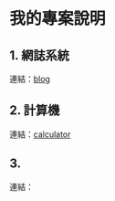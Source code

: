 # 我的專案說明

## 1. 網誌系統

連結：[blog](myproject/blog)

## 2. 計算機

連結：[calculator](myproject/calculator)

## 3. 

連結：[]()
